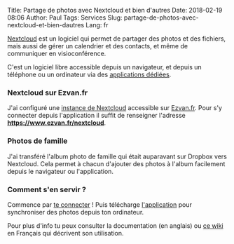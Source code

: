 Title: Partage de photos avec Nextcloud et bien d'autres
Date: 2018-02-19 08:06
Author: Paul
Tags: Services
Slug: partage-de-photos-avec-nextcloud-et-bien-dautres
Lang: fr

[Nextcloud](https://nextcloud.com/) est un logiciel qui permet de
partager des photos et des fichiers, mais aussi de gérer un calendrier
et des contacts, et même de communiquer en visioconférence.  

C'est un logiciel libre accessible depuis un navigateur, et depuis un
téléphone ou un ordinateur via des [applications
dédiées](https://nextcloud.com/install/#install-clients).

### Nextcloud sur Ezvan.fr

J'ai configuré une [instance de
Nextcloud](https://www.ezvan.fr/nextcloud) accessible sur
[Ezvan.fr](https://www.ezvan.fr/). Pour s'y connecter depuis
l'application il suffit de renseigner l'adresse
**https://www.ezvan.fr/nextcloud**.

### Photos de famille

J'ai transféré l'album photo de famille qui était auparavant sur Dropbox
vers Nextcloud. Cela permet à chacun d'ajouter des photos à l'album
facilement depuis le navigateur ou l'application.

### Comment s'en servir ?

Commence par [te connecter](https://www.ezvan.fr/nextcloud) ! Puis
télécharge
[l'application](https://nextcloud.com/install/#install-clients) pour
synchroniser des photos depuis ton ordinateur.  

Pour plus d'info tu peux consulter []()la documentation (en anglais) ou
[ce wiki](https://fr.wikibooks.org/wiki/Manuel_utilisateur_Nextcloud) en
Français qui décrivent son utilisation.

